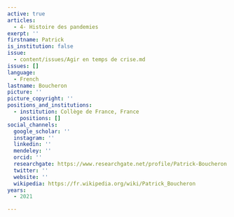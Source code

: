 ```yaml
---
active: true
articles:
  - 4- Histoire des pandemies
exerpt: ''
firstname: Patrick
is_institution: false
issue:
  - content/issues/Agir en temps de crise.md
issues: []
language:
  - French
lastname: Boucheron
picture: ''
picture_copyright: ''
positions_and_institutions:
  - institution: Collège de France, France
    positions: []
social_channels:
  google_scholar: ''
  instagram: ''
  linkedin: ''
  mendeley: ''
  orcid: ''
  researchgate: https://www.researchgate.net/profile/Patrick-Boucheron
  twitter: ''
  website: ''
  wikipedia: https://fr.wikipedia.org/wiki/Patrick_Boucheron
years:
  - 2021

---
```

